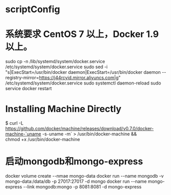 # scriptConfig
# 系统要求 CentOS 7 以上，Docker 1.9 以上。

sudo cp -n /lib/systemd/system/docker.service /etc/systemd/system/docker.service
sudo sed -i "s|ExecStart=/usr/bin/docker daemon|ExecStart=/usr/bin/docker daemon --registry-mirror=https://j44rcyid.mirror.aliyuncs.com|g" /etc/systemd/system/docker.service
sudo systemctl daemon-reload
sudo service docker restart

# Installing Machine Directly

$ curl -L https://github.com/docker/machine/releases/download/v0.7.0/docker-machine-`uname -s`-`uname -m` > /usr/bin/docker-machine && \
        chmod +x /usr/bin/docker-machine
# 启动mongodb和mongo-express
docker volume create --nmae mongo-data
docker run --name mongodb -v mongo-data:/data/db  -p 27017:27017 -d mongo
docker run --name mongo-express --link mongodb:mongo -p 8081:8081 -d mongo-express
